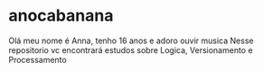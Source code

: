 # anocabanana

Olá meu nome é Anna, tenho 16 anos e adoro ouvir musica
Nesse repositorio vc encontrará estudos sobre Logica, Versionamento e Processamento
